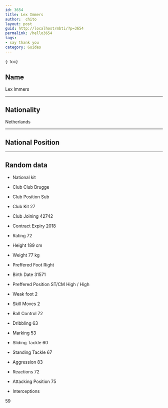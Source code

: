 ```yaml
---
id: 3654
title: Lex Immers
author:  chito 
layout: post
guid: http://localhost/mbti/?p=3654
permalink: /hello3654
tags:
- say thank you
category: Guides
---
```



{: toc}


## Name  
Lex Immers 

* * *

## Nationality  
Netherlands 

* * *

## National Position 

* * *

## Random data 

  * National kit 
  * Club 
Club Brugge 

  * Club Position 
Sub 

  * Club Kit 
27 

  * Club Joining 
42742 

  * Contract Expiry 
2018 

  * Rating 
72 

  * Height 
189 cm 

  * Weight 
77 kg 

  * Preffered Foot 
Right 

  * Birth Date 
31571 

  * Preffered Position 
ST/CM High / High 

  * Weak foot 
2 

  * Skill Moves 
2 

  * Ball Control 
72 

  * Dribbling 
63 

  * Marking 
53 

  * Sliding Tackle 
60 

  * Standing Tackle 
67 

  * Aggression 
83 

  * Reactions 
72 

  * Attacking Position 
75 

  * Interceptions 

59</ul>